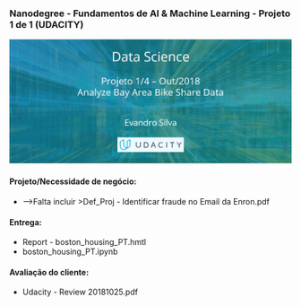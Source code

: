 ### Nanodegree - Fundamentos de AI & Machine Learning - Projeto 1 de 1 (UDACITY)
![Identificar fraude no Email da Enron](images/AI_ML1_M04_img.jpg)

#### Projeto/Necessidade de negócio: 
- -->Falta incluir >Def_Proj - Identificar fraude no Email da Enron.pdf

#### Entrega: 
- Report - boston_housing_PT.hmtl
- boston_housing_PT.ipynb

#### Avaliação do cliente:
 - Udacity - Review 20181025.pdf 

